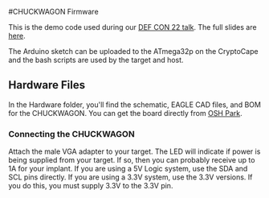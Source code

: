 #CHUCKWAGON Firmware

This is the demo code used during our [DEF CON 22 talk](https://www.defcon.org/html/defcon-22/dc-22-speakers.html#Datko). The full slides are [here](https://cryptotronix.files.wordpress.com/2014/08/dc_22_diy_hardware_implant.pdf).

The Arduino sketch can be uploaded to the ATmega32p on the CryptoCape and the bash scripts are used by the target and host.

## Hardware Files

In the Hardware folder, you'll find the schematic, EAGLE CAD files, and BOM for the CHUCKWAGON. You can get the board directly from [OSH Park](https://oshpark.com/shared_projects/FfikIrhc).

### Connecting the CHUCKWAGON

Attach the male VGA adapter to your target. The LED will indicate if power is being supplied from your target. If so, then you can probably receive up to 1A for your implant. If you are using a 5V Logic system, use the SDA and SCL pins directly. If you are using a 3.3V system, use the 3.3V versions. If you do this, you must supply 3.3V to the 3.3V pin.

